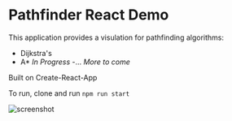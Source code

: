 # Pathfinder React Demo

This application provides a visulation for pathfinding algorithms:

- Dijkstra's
- A\* _In Progress_
  -... _More to come_

Built on Create-React-App

To run, clone and run `npm run start`

![screenshot](https://res.cloudinary.com/joecarothers/image/upload/v1636570702/misc/screnshot_hbwghw.png)
